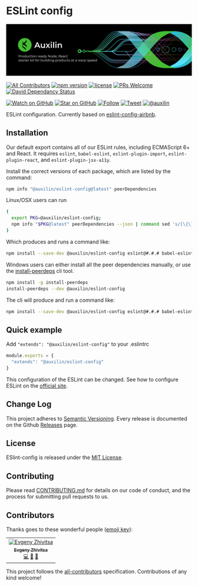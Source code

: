 # ESLint config

[![Auxilin.com — Production ready Node, React starter kit for building products at a warp speed](https://raw.githubusercontent.com/auxilincom/component-template/master/assets/cover-black.png)](https://github.com/auxilincom/auxilin)

[![All Contributors](https://img.shields.io/badge/all_contributors-1-orange.svg?style=flat-square)](#contributors-)
[![npm version](https://badge.fury.io/js/%40auxilin%2Feslint-config.svg)](https://badge.fury.io/js/%40auxilin%2Feslint-config) 
[![license](https://img.shields.io/github/license/mashape/apistatus.svg?style=flat-square)](https://github.com/auxilin/eslint-config/blob/master/LICENSE)
[![PRs Welcome](https://img.shields.io/badge/PRs-welcome-brightgreen.svg?style=flat-square)](http://makeapullrequest.com)
[![David Dependancy Status](https://david-dm.org/auxilincom/eslint-config.svg)](https://david-dm.org/auxilincom/eslint-config)

[![Watch on GitHub](https://img.shields.io/github/watchers/auxilincom/eslint-config.svg?style=social&label=Watch)](https://github.com/auxilincom/eslint-config/watchers)
[![Star on GitHub](https://img.shields.io/github/stars/auxilincom/eslint-config.svg?style=social&label=Stars)](https://github.com/auxilincom/eslint-config/stargazers)
[![Follow](https://img.shields.io/twitter/follow/auxilin.svg?style=social&label=Follow)](https://twitter.com/auxilin)
[![Tweet](https://img.shields.io/twitter/url/https/github.com/auxilincom/eslint-config.svg?style=social)](https://twitter.com/intent/tweet?text=I%27m%20using%20Auxilin%20components%20to%20build%20my%20next%20product%20🚀.%20Check%20it%20out:%20https://github.com/auxilincom/eslint-config)
[![@auxilin](https://img.shields.io/badge/%F0%9F%92%AC%20Telegram-t.me/auxilin-blue.svg)](https://t.me/auxilin)

ESLint configuration. Currently based on [eslint-config-airbnb](https://github.com/airbnb/javascript).

## Installation

Our default export contains all of our ESLint rules, including ECMAScript 6+ and React. It requires `eslint`, `babel-eslint`, `eslint-plugin-import`, `eslint-plugin-react`, and `eslint-plugin-jsx-a11y`.

Install the correct versions of each package, which are listed by the command:
```bash
npm info "@auxilin/eslint-config@latest" peerDependencies
```

Linux/OSX users can run
```bash
(
  export PKG=@auxilin/eslint-config;
  npm info "$PKG@latest" peerDependencies --json | command sed 's/[\{\},]//g ; s/: /@/g' | xargs npm install --save-dev "$PKG@latest"
)
```

Which produces and runs a command like:
```bash
npm install --save-dev @auxilin/eslint-config eslint@#.#.# babel-eslint@#.#.# eslint-plugin-import@#.#.# eslint-plugin-react@#.#.# eslint-plugin-jsx-a11y@#.#.#
```

Windows users can either install all the peer dependencies manually, or use the [install-peerdeps](https://github.com/nathanhleung/install-peerdeps) cli tool.
```bash
npm install -g install-peerdeps
install-peerdeps --dev @auxilin/eslint-config
```

The cli will produce and run a command like:
```bash
npm install --save-dev @auxilin/eslint-config eslint@#.#.# babel-eslint@#.#.# eslint-plugin-import@#.#.# eslint-plugin-react@#.#.# eslint-plugin-jsx-a11y@#.#.#
```

## Quick example

Add `"extends": "@auxilin/eslint-config"` to your .eslintrc

```javascript
module.exports = {
  "extends": "@auxilin/eslint-config"
}
```

This configuration of the ESLint can be changed. See how to configure ESLint on the [official site](https://eslint.org/docs/user-guide/configuring).

## Change Log

This project adheres to [Semantic Versioning](http://semver.org/).
Every release is documented on the Github [Releases](https://github.com/auxilincom/eslint-config/releases) page.

## License

ESlint-config is released under the [MIT License](https://github.com/auxilincom/eslint-config/blob/master/LICENSE).

## Contributing

Please read [CONTRIBUTING.md](https://github.com/auxilincom/eslint-config/blob/master/CONTRIBUTING.md) for details on our code of conduct, and the process for submitting pull requests to us.

## Contributors

Thanks goes to these wonderful people ([emoji key](https://github.com/kentcdodds/all-contributors#emoji-key)):

<!-- ALL-CONTRIBUTORS-LIST:START - Do not remove or modify this section -->
<!-- prettier-ignore-start -->
<!-- markdownlint-disable -->
<table>
  <tr>
    <td align="center"><a href="https://github.com/ezhivitsa"><img src="https://avatars2.githubusercontent.com/u/6461311?v=4" width="100px;" alt="Evgeny Zhivitsa"/><br /><sub><b>Evgeny Zhivitsa</b></sub></a><br /><a href="https://github.com/auxilincom/eslint-config/commits?author=ezhivitsa" title="Code">💻</a> <a href="https://github.com/auxilincom/eslint-config/commits?author=ezhivitsa" title="Documentation">📖</a> <a href="#ideas-ezhivitsa" title="Ideas, Planning, & Feedback">🤔</a></td>
  </tr>
</table>

<!-- markdownlint-enable -->
<!-- prettier-ignore-end -->
<!-- ALL-CONTRIBUTORS-LIST:END -->

This project follows the [all-contributors](https://github.com/kentcdodds/all-contributors) specification. Contributions of any kind welcome!
